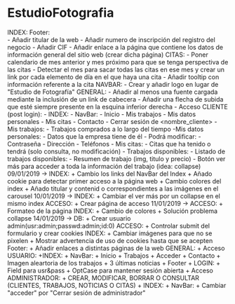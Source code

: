 # EstudioFotografia
INDEX:
    Footer:       
        - Añadir titular de la web
        - Añadir numero de inscripción del registro del negocio
        - Añadir CIF
        - Añadir enlace a la página que contiene los datos de información general del sitio web (crear dicha página)
CITAS:
    - Poner calendario de mes anterior y mes próximo para que se tenga perspectiva de las citas
    - Detectar el mes para sacar todas las citas en ese mes y crear un link por cada elemento de día en el que haya una cita
    - Añadir tooltip con información referente a la cita
NAVBAR:
    - Crear y añadir logo en lugar de "Estudio de Fotografía"
GENERAL:
    - Añadir al menos una fuente cargada mediante la inclusión de un link de cabecera
    - Añadir una flecha de subida que esté siempre presente en la esquina inferior derecha
    - Acceso CLIENTE (post login):
        - INDEX:
            - NavBar:
                - Inicio
                - Mis trabajos
                - Mis datos personales
                - Mis citas
                - Contacto
                - Cerrar sesión de <nombre_cliente>
        - Mis trabajos:
            - Trabajos comprados a lo largo del tiempo
        -Mis datos personales:
            - Datos que la empresa tiene de él
            - Podrá modificar:
                - Contraseña
                - Dirección
                - Teléfonos
        - Mis citas:
            - Citas que ha tenido o tendrá (solo consulta, no modificación)
        - Trabajos disponibles:
            - Listado de trabajos disponibles:
                - Resumen de trabajo (img, titulo y precio)
                - Botón ver más para acceder a toda la información del trabajo (idea: collapse)
09/01/2019 ->
    INDEX:
        + Cambio los links del NavBar del Index
        + Añado cookie para detectar primer acceso a la página web
        + Cambio colores del index
        + Añado titular y contenid o correspondientes a las imágenes en el carousel
10/01/2019 ->
    INDEX:
        + Cambiar el ver más por un collapse en el mismo index
    ACCESO:
        + Crear página de acceso
11/01/2019 ->
    ACCESO:
        + Formateo de la página
    INDEX:
        + Cambio de colores
        + Solución problema collapse
14/01/2019 ->
    DB:
        + Crear usuario admin(usr:admin;passwd:admin;id:0)
    ACCESO:
        + Controlar submit del formulario y crear cookies
    INDEX:
        + Cambiar imágenes para que no se pixelen
        + Mostrar advertencia de uso de cookies hasta que se acepten
        Footer:
            + Añadir enlaces a distintas páginas de la web
    GENERAL:
        + Acceso USUARIO:
            +INDEX:
                + NavBar:
                    + Inicio
                    + Trabajos
                    + Acceder
                    + Contacto
                + Imagen aleartoria de los trabajos
                + 3 últimas noticias
                + Footer
            + LOGIN:
                + Field para usr&pass
                + OptCase para mantener sesión abierta
        + Acceso ADMINISTRADOR:
            + CREAR, MODIFICAR, BORRAR O CONSULTAR (CLIENTES, TRABAJOS, NOTICIAS O CITAS)
            + INDEX:
                + NavBar:
                    + Cambiar "acceder" por "Cerrar sesión de administrador"